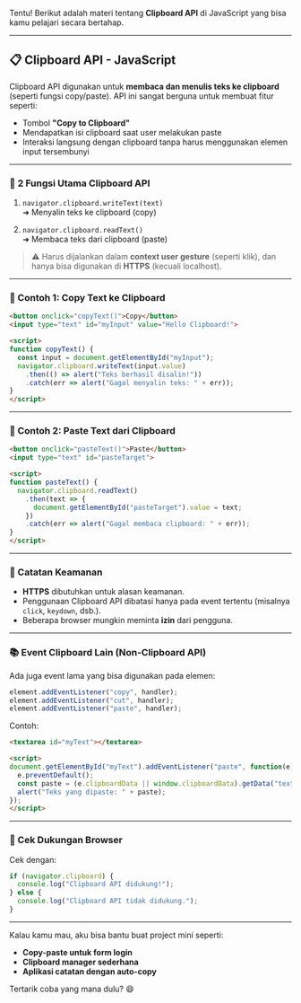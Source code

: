 Tentu! Berikut adalah materi tentang **Clipboard API** di JavaScript yang bisa kamu pelajari secara bertahap.

---

## 📋 **Clipboard API - JavaScript**

Clipboard API digunakan untuk **membaca dan menulis teks ke clipboard** (seperti fungsi copy/paste). API ini sangat berguna untuk membuat fitur seperti:

- Tombol **"Copy to Clipboard"**
- Mendapatkan isi clipboard saat user melakukan paste
- Interaksi langsung dengan clipboard tanpa harus menggunakan elemen input tersembunyi

---

### 🧠 **2 Fungsi Utama Clipboard API**

1. `navigator.clipboard.writeText(text)`  
   ➜ Menyalin teks ke clipboard (copy)

2. `navigator.clipboard.readText()`  
   ➜ Membaca teks dari clipboard (paste)

> ⚠️ Harus dijalankan dalam **context user gesture** (seperti klik), dan hanya bisa digunakan di **HTTPS** (kecuali localhost).

---

### 📌 Contoh 1: Copy Text ke Clipboard

```html
<button onclick="copyText()">Copy</button>
<input type="text" id="myInput" value="Hello Clipboard!">

<script>
function copyText() {
  const input = document.getElementById("myInput");
  navigator.clipboard.writeText(input.value)
    .then(() => alert("Teks berhasil disalin!"))
    .catch(err => alert("Gagal menyalin teks: " + err));
}
</script>
```

---

### 📌 Contoh 2: Paste Text dari Clipboard

```html
<button onclick="pasteText()">Paste</button>
<input type="text" id="pasteTarget">

<script>
function pasteText() {
  navigator.clipboard.readText()
    .then(text => {
      document.getElementById("pasteTarget").value = text;
    })
    .catch(err => alert("Gagal membaca clipboard: " + err));
}
</script>
```

---

### 🔐 Catatan Keamanan

- **HTTPS** dibutuhkan untuk alasan keamanan.
- Penggunaan Clipboard API dibatasi hanya pada event tertentu (misalnya `click`, `keydown`, dsb.).
- Beberapa browser mungkin meminta **izin** dari pengguna.

---

### 📚 Event Clipboard Lain (Non-Clipboard API)

Ada juga event lama yang bisa digunakan pada elemen:

```js
element.addEventListener("copy", handler);
element.addEventListener("cut", handler);
element.addEventListener("paste", handler);
```

Contoh:

```html
<textarea id="myText"></textarea>

<script>
document.getElementById("myText").addEventListener("paste", function(e) {
  e.preventDefault();
  const paste = (e.clipboardData || window.clipboardData).getData("text");
  alert("Teks yang dipaste: " + paste);
});
</script>
```

---

### 🧪 Cek Dukungan Browser

Cek dengan:

```js
if (navigator.clipboard) {
  console.log("Clipboard API didukung!");
} else {
  console.log("Clipboard API tidak didukung.");
}
```

---

Kalau kamu mau, aku bisa bantu buat project mini seperti:
- **Copy-paste untuk form login**
- **Clipboard manager sederhana**
- **Aplikasi catatan dengan auto-copy**

Tertarik coba yang mana dulu? 😄
